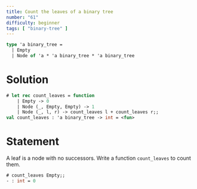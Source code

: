 ```yaml
---
title: Count the leaves of a binary tree
number: "61"
difficulty: beginner
tags: [ "binary-tree" ]
---
```


```ocaml
type 'a binary_tree =
  | Empty
  | Node of 'a * 'a binary_tree * 'a binary_tree
```

# Solution

```ocaml
# let rec count_leaves = function
    | Empty -> 0
    | Node (_, Empty, Empty) -> 1
    | Node (_, l, r) -> count_leaves l + count_leaves r;;
val count_leaves : 'a binary_tree -> int = <fun>
```

# Statement

A leaf is a node with no successors. Write a function `count_leaves` to
count them.

```ocaml
# count_leaves Empty;;
- : int = 0
```
